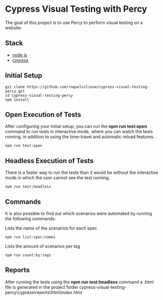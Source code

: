 # Cypress Visual Testing with Percy

The goal of this project is to use Percy to perform visual testing on a website.

## Stack

- [node js](https://nodejs.org/en/)
- [cypress](https://www.cypress.io/)

## Initial Setup

```shell
git clone https://github.com/raquelvilione/cypress-visual-testing-percy.git
cd cypress-visual-testing-percy
npm install
```

## Open Execution of Tests
After configuring your initial setup, you can run the **npm run test:open** command to run tests in interactive mode, where you can watch the tests running, in addition to using the time-travel and automatic reload features.

```
npm run test:open
```

## Headless Execution of Tests
There is a faster way to run the tests than it would be without the interactive mode in which the user cannot see the test running.

```
npm run test:headless
```

## Commands
It is also possible to find out which scenarios were automated by running the following commands:

Lists the name of the scenarios for each spec
```
npm run list:spec:names
```

Lists the amount of scenarios per tag
```
npm run count:by:tags
```

## Reports
After running the tests using the **npm run test:headless** command a .html file is generated in the project folder cypress-visual-testing-percy\cypress\reports\html\index.html